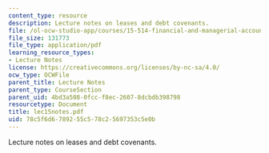 ```yaml
---
content_type: resource
description: Lecture notes on leases and debt covenants.
file: /ol-ocw-studio-app/courses/15-514-financial-and-managerial-accounting-summer-2003/78c5f6d6789255c578c25697353c5e0b_lec15notes.pdf
file_size: 131773
file_type: application/pdf
learning_resource_types:
- Lecture Notes
license: https://creativecommons.org/licenses/by-nc-sa/4.0/
ocw_type: OCWFile
parent_title: Lecture Notes
parent_type: CourseSection
parent_uid: 4bd3a508-0fcc-f8ec-2607-8dcbdb398798
resourcetype: Document
title: lec15notes.pdf
uid: 78c5f6d6-7892-55c5-78c2-5697353c5e0b
---
```

Lecture notes on leases and debt covenants.